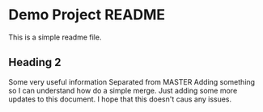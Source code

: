 # Demo Project README

This is a simple readme file.

## Heading 2
Some very useful information
Separated from MASTER
Adding something so I can understand how do a simple merge.
Just adding some more updates to this document.
I hope that this doesn't caus any issues.
